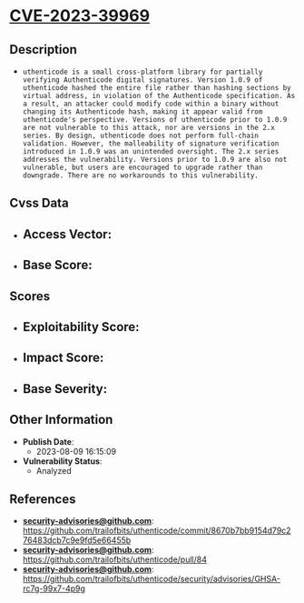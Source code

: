 
# [CVE-2023-39969](https://github.com/trailofbits/uthenticode/commit/8670b7bb9154d79c276483dcb7c9e9fd5e66455b)

## Description

- `uthenticode is a small cross-platform library for partially verifying Authenticode digital signatures. Version 1.0.9 of uthenticode hashed the entire file rather than hashing sections by virtual address, in violation of the Authenticode specification. As a result, an attacker could modify code within a binary without changing its Authenticode hash, making it appear valid from uthenticode's perspective. Versions of uthenticode prior to 1.0.9 are not vulnerable to this attack, nor are versions in the 2.x series. By design, uthenticode does not perform full-chain validation. However, the malleability of signature verification introduced in 1.0.9 was an unintended oversight. The 2.x series addresses the vulnerability. Versions prior to 1.0.9 are also not vulnerable, but users are encouraged to upgrade rather than downgrade. There are no workarounds to this vulnerability.`

## Cvss Data

- **Access Vector**:
  - 
- **Base Score**:
  - 

## Scores

- **Exploitability Score**:
  - 
- **Impact Score**:
  - 
- **Base Severity**:
  - 

## Other Information

- **Publish Date**:
  - 2023-08-09 16:15:09
- **Vulnerability Status**:
  - Analyzed

## References

- **security-advisories@github.com**: https://github.com/trailofbits/uthenticode/commit/8670b7bb9154d79c276483dcb7c9e9fd5e66455b
- **security-advisories@github.com**: https://github.com/trailofbits/uthenticode/pull/84
- **security-advisories@github.com**: https://github.com/trailofbits/uthenticode/security/advisories/GHSA-rc7g-99x7-4p9g
